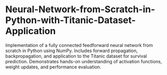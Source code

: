 # Neural-Network-from-Scratch-in-Python-with-Titanic-Dataset-Application
Implementation of a fully connected feedforward neural network from scratch in Python using NumPy. Includes forward propagation, backpropagation, and application to the Titanic dataset for survival prediction. Demonstrates hands-on understanding of activation functions, weight updates, and performance evaluation.
